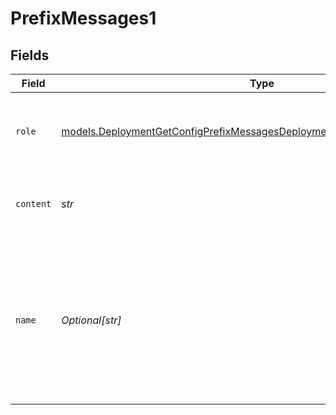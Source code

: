 # PrefixMessages1


## Fields

| Field                                                                                                                                                        | Type                                                                                                                                                         | Required                                                                                                                                                     | Description                                                                                                                                                  |
| ------------------------------------------------------------------------------------------------------------------------------------------------------------ | ------------------------------------------------------------------------------------------------------------------------------------------------------------ | ------------------------------------------------------------------------------------------------------------------------------------------------------------ | ------------------------------------------------------------------------------------------------------------------------------------------------------------ |
| `role`                                                                                                                                                       | [models.DeploymentGetConfigPrefixMessagesDeploymentsRequestRequestBodyRole](../models/deploymentgetconfigprefixmessagesdeploymentsrequestrequestbodyrole.md) | :heavy_check_mark:                                                                                                                                           | The role of the messages author, in this case  `developer`.                                                                                                  |
| `content`                                                                                                                                                    | *str*                                                                                                                                                        | :heavy_check_mark:                                                                                                                                           | The contents of the developer message.                                                                                                                       |
| `name`                                                                                                                                                       | *Optional[str]*                                                                                                                                              | :heavy_minus_sign:                                                                                                                                           | An optional name for the participant. Provides the model information to differentiate between participants of the same role.                                 |